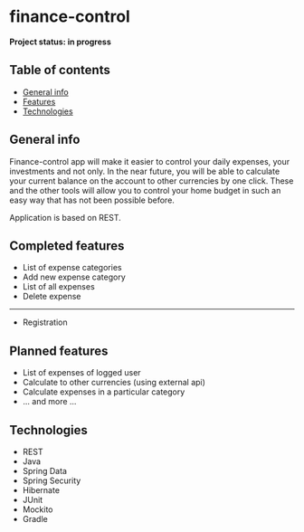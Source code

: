 # finance-control

**Project status: in progress**

## Table of contents
* [General info](#general-info)
* [Features](#features)
* [Technologies](#technologies)

## General info
Finance-control app will make it easier to control your daily expenses, your investments and not only. In the near future, you will be able to calculate 
your current balance on the account to other currencies by one click. These and the other tools will allow you to control your home budget in such an 
easy way that has not been possible before.

Application is based on REST.

## Completed features
* List of expense categories
* Add new expense category
* List of all expenses
* Delete expense
-------------------------------------------------
* Registration

## Planned features
* List of expenses of logged user
* Calculate to other currencies (using external api)
* Calculate expenses in a particular category
* ... and more ...

## Technologies
* REST
* Java
* Spring Data
* Spring Security
* Hibernate
* JUnit
* Mockito
* Gradle
